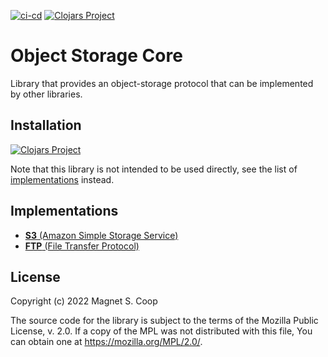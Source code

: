 [![ci-cd](https://github.com/gethop-dev/object-storage.core/actions/workflows/ci-cd.yml/badge.svg)](https://github.com/gethop-dev/object-storage.core/actions/workflows/ci-cd.yml)
[![Clojars Project](https://img.shields.io/clojars/v/dev.gethop/object-storage.core.svg)](https://clojars.org/dev.gethop/object-storage.core)

# Object Storage Core
Library that provides an object-storage protocol that can be implemented by other libraries.

## Installation

[![Clojars Project](https://clojars.org/dev.gethop/object-storage.core/latest-version.svg)](https://clojars.org/dev.gethop/object-storage.core)

Note that this library is not intended to be used directly, see the list of [implementations](#implementations) instead.

## Implementations

- [**S3** (Amazon Simple Storage Service)](https://github.com/gethop-dev/object-storage.s3)
- [**FTP** (File Transfer Protocol)](https://github.com/gethop-dev/object-storage.ftp)

## License

Copyright (c) 2022 Magnet S. Coop

The source code for the library is subject to the terms of the Mozilla Public License, v. 2.0. If a copy of the MPL was not distributed with this file, You can obtain one at https://mozilla.org/MPL/2.0/.
